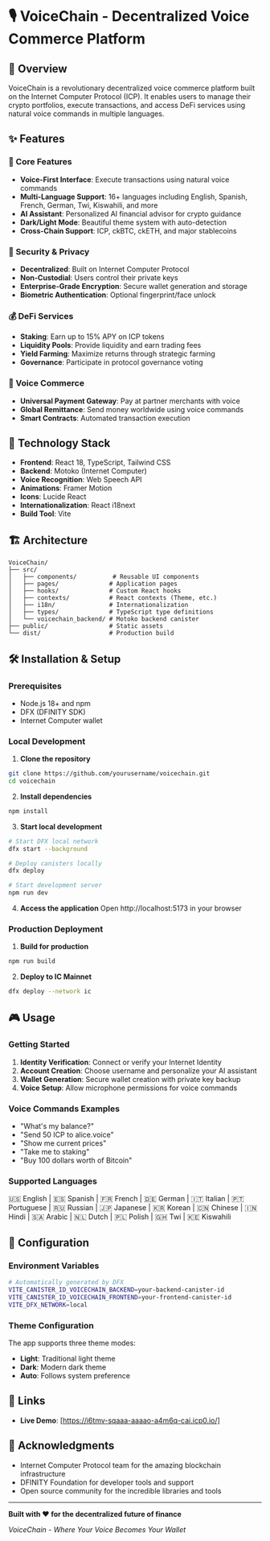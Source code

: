 # 🎙️ VoiceChain - Decentralized Voice Commerce Platform


## 🌟 Overview

VoiceChain is a revolutionary decentralized voice commerce platform built on the Internet Computer Protocol (ICP). It enables users to manage their crypto portfolios, execute transactions, and access DeFi services using natural voice commands in multiple languages.

## ✨ Features

### 🎯 Core Features
- **Voice-First Interface**: Execute transactions using natural voice commands
- **Multi-Language Support**: 16+ languages including English, Spanish, French, German, Twi, Kiswahili, and more
- **AI Assistant**: Personalized AI financial advisor for crypto guidance
- **Dark/Light Mode**: Beautiful theme system with auto-detection
- **Cross-Chain Support**: ICP, ckBTC, ckETH, and major stablecoins

### 🔐 Security & Privacy
- **Decentralized**: Built on Internet Computer Protocol
- **Non-Custodial**: Users control their private keys
- **Enterprise-Grade Encryption**: Secure wallet generation and storage
- **Biometric Authentication**: Optional fingerprint/face unlock

### 💰 DeFi Services
- **Staking**: Earn up to 15% APY on ICP tokens
- **Liquidity Pools**: Provide liquidity and earn trading fees
- **Yield Farming**: Maximize returns through strategic farming
- **Governance**: Participate in protocol governance voting

### 🛒 Voice Commerce
- **Universal Payment Gateway**: Pay at partner merchants with voice
- **Global Remittance**: Send money worldwide using voice commands
- **Smart Contracts**: Automated transaction execution

## 🚀 Technology Stack

- **Frontend**: React 18, TypeScript, Tailwind CSS
- **Backend**: Motoko (Internet Computer)
- **Voice Recognition**: Web Speech API
- **Animations**: Framer Motion
- **Icons**: Lucide React
- **Internationalization**: React i18next
- **Build Tool**: Vite

## 🏗️ Architecture

```
VoiceChain/
├── src/
│   ├── components/          # Reusable UI components
│   ├── pages/              # Application pages
│   ├── hooks/              # Custom React hooks
│   ├── contexts/           # React contexts (Theme, etc.)
│   ├── i18n/               # Internationalization
│   ├── types/              # TypeScript type definitions
│   └── voicechain_backend/ # Motoko backend canister
├── public/                 # Static assets
└── dist/                   # Production build
```

## 🛠️ Installation & Setup

### Prerequisites
- Node.js 18+ and npm
- DFX (DFINITY SDK)
- Internet Computer wallet

### Local Development

1. **Clone the repository**
```bash
git clone https://github.com/yourusername/voicechain.git
cd voicechain
```

2. **Install dependencies**
```bash
npm install
```

3. **Start local development**
```bash
# Start DFX local network
dfx start --background

# Deploy canisters locally
dfx deploy

# Start development server
npm run dev
```

4. **Access the application**
Open http://localhost:5173 in your browser

### Production Deployment

1. **Build for production**
```bash
npm run build
```

2. **Deploy to IC Mainnet**
```bash
dfx deploy --network ic
```

## 🎮 Usage

### Getting Started
1. **Identity Verification**: Connect or verify your Internet Identity
2. **Account Creation**: Choose username and personalize your AI assistant
3. **Wallet Generation**: Secure wallet creation with private key backup
4. **Voice Setup**: Allow microphone permissions for voice commands

### Voice Commands Examples
- "What's my balance?"
- "Send 50 ICP to alice.voice"
- "Show me current prices"
- "Take me to staking"
- "Buy 100 dollars worth of Bitcoin"

### Supported Languages
🇺🇸 English | 🇪🇸 Spanish | 🇫🇷 French | 🇩🇪 German | 🇮🇹 Italian | 🇵🇹 Portuguese | 🇷🇺 Russian | 🇯🇵 Japanese | 🇰🇷 Korean | 🇨🇳 Chinese | 🇮🇳 Hindi | 🇸🇦 Arabic | 🇳🇱 Dutch | 🇵🇱 Polish | 🇬🇭 Twi | 🇰🇪 Kiswahili

## 🔧 Configuration

### Environment Variables
```bash
# Automatically generated by DFX
VITE_CANISTER_ID_VOICECHAIN_BACKEND=your-backend-canister-id
VITE_CANISTER_ID_VOICECHAIN_FRONTEND=your-frontend-canister-id
VITE_DFX_NETWORK=local
```

### Theme Configuration
The app supports three theme modes:
- **Light**: Traditional light theme
- **Dark**: Modern dark theme  
- **Auto**: Follows system preference



## 🔗 Links

- **Live Demo**: [https://i6tmv-sqaaa-aaaao-a4m6q-cai.icp0.io/]


## 🙏 Acknowledgments

- Internet Computer Protocol team for the amazing blockchain infrastructure
- DFINITY Foundation for developer tools and support
- Open source community for the incredible libraries and tools



---

**Built with ❤️ for the decentralized future of finance**

*VoiceChain - Where Your Voice Becomes Your Wallet*
